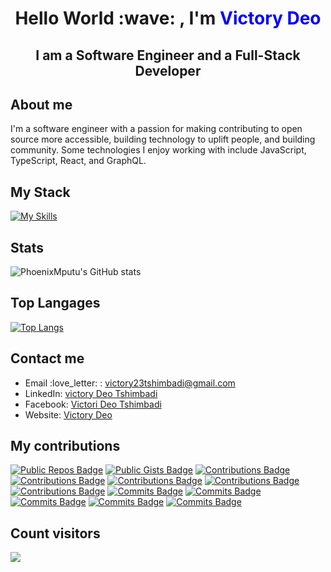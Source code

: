 <div align="center">
  <h1>Hello World :wave: , I'm <span style="color:blue">Victory Deo</span></h1>
  <h2>I am a Software Engineer and a Full-Stack Developer</h2>
</div>

## About me

I'm a software engineer with a passion for making contributing to open source more accessible, building technology to uplift people, and building community. Some technologies I enjoy working with include JavaScript, TypeScript, React, and GraphQL.

## My Stack

[![My Skills](https://skillicons.dev/icons?i=js,html,css,docker,express,figma,git,github,githubactions,ts,graphql,jest,laravel,mongodb,mysql,nestjs,nextjs,nginx,nodejs,php,postgres,prisma,react,redux,sass,wordpress)](https://skillicons.dev)

## Stats

![PhoenixMputu's GitHub stats](https://github-readme-stats.vercel.app/api?username=PhoenixMputu&show_icons=true&theme=transparent)

## Top Langages
[![Top Langs](https://github-readme-stats.vercel.app/api/top-langs/?username=PhoenixMputu&layout=compact&langs_count=30&theme=radical)](https://github.com/anuraghazra/github-readme-stats)

## Contact me

<ul>
  <li>Email :love_letter: : <a href="mailto:victory23tshimbadi@gmail.com" target="_blank">victory23tshimbadi@gmail.com</a></li>
  <li>LinkedIn: <a href="https://www.linkedin.com/in/victory-deo-tshimbadi-a8a8b920a/" target="_blank">victory Deo Tshimbadi</a></li>
  <li>Facebook: <a href="https://web.facebook.com/profile.php?id=100009472016818" target="_blank">Victori Deo Tshimbadi </a></li>
  <li>Website: <a href="victorydeo.wordifysites.com" target="_blank">Victory Deo</a></li>
</ul>

## My contributions<br>
[![Public Repos Badge](https://badges.strrl.dev/repos/PhoenixMputu)](https://badges.strrl.dev)
[![Public Gists Badge](https://badges.strrl.dev/gists/PhoenixMputu)](https://badges.strrl.dev)
[![Contributions Badge](https://badges.strrl.dev/contributions/all/PhoenixMputu)](https://badges.strrl.dev)
[![Contributions Badge](https://badges.strrl.dev/contributions/daily/PhoenixMputu)](https://badges.strrl.dev)
[![Contributions Badge](https://badges.strrl.dev/contributions/weekly/PhoenixMputu)](https://badges.strrl.dev)
[![Contributions Badge](https://badges.strrl.dev/contributions/monthly/PhoenixMputu)](https://badges.strrl.dev)
[![Contributions Badge](https://badges.strrl.dev/contributions/yearly/PhoenixMputu)](https://badges.strrl.dev)
[![Commits Badge](https://badges.strrl.dev/commits/all/PhoenixMputu)](https://badges.strrl.dev)
[![Commits Badge](https://badges.strrl.dev/commits/daily/PhoenixMputu)](https://badges.strrl.dev)
[![Commits Badge](https://badges.strrl.dev/commits/weekly/PhoenixMputu)](https://badges.strrl.dev)
[![Commits Badge](https://badges.strrl.dev/commits/monthly/PhoenixMputu)](https://badges.strrl.dev)
[![Commits Badge](https://badges.strrl.dev/commits/yearly/PhoenixMputu)](https://badges.strrl.dev)

## Count visitors
 <img src="https://profile-counter.glitch.me/PhoenixMputu/count.svg" />

